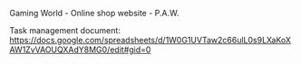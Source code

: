 Gaming World - Online shop website - P.A.W.

Task management document: https://docs.google.com/spreadsheets/d/1W0G1UVTaw2c66ulL0s9LXaKoXAW1ZvVAOUQXAdY8MG0/edit#gid=0
